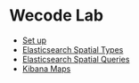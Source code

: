 # Wecode Lab

* [Set up](setup.md)
* [Elasticsearch Spatial Types](es-types.md)
* [Elasticsearch Spatial Queries](es-queries.md)
* [Kibana Maps](kibana-maps.md)

